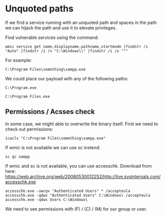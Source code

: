 # Unquoted paths

If we find a service running with an unquoted path and spaces in the path we can hijack the path and use it to elevate privileges.

Find vulnerable services using the command:

```
wmic service get name,displayname,pathname,startmode |findstr /i "Auto" |findstr /i /v "C:\Windows\\" |findstr /i /v """
```

For example:

```
C:\Program Files\something\xampp.exe
```

We could place our payload with any of the following paths:

```
C:\Program.exe

C:\Program Files.exe

```

## Permissions / Acsses check

In some case, we might able to overwrite the binary itself. First we need to check out permissions:

```
icacls "C:\Program Files\something\xampp.exe"
```

If wmic is not available we can use sc instend:

```
sc qc xampp
```

If wmic and sc is not available, you can use accesschk. Download from here:
https://web.archive.org/web/20080530012252/http://live.sysinternals.com/accesschk.exe

```
accesschk.exe -uwcqv "Authenticated Users" * /accepteula
accesschk.exe -qdws "Authenticated Users" C:\Windows\ /accepteula
accesschk.exe -qdws Users C:\Windows\
```

We need to see permissions with (F) / (C) / (M) for our group or user.
